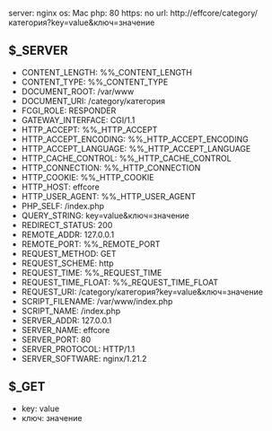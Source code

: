 server: nginx
os: Mac
php: 80
https: no
url: http://effcore/category/категория?key=value&ключ=значение

$_SERVER
---------------------------------------------------------------------
- CONTENT_LENGTH: %%_CONTENT_LENGTH
- CONTENT_TYPE: %%_CONTENT_TYPE
- DOCUMENT_ROOT: /var/www
- DOCUMENT_URI: /category/категория
- FCGI_ROLE: RESPONDER
- GATEWAY_INTERFACE: CGI/1.1
- HTTP_ACCEPT: %%_HTTP_ACCEPT
- HTTP_ACCEPT_ENCODING: %%_HTTP_ACCEPT_ENCODING
- HTTP_ACCEPT_LANGUAGE: %%_HTTP_ACCEPT_LANGUAGE
- HTTP_CACHE_CONTROL: %%_HTTP_CACHE_CONTROL
- HTTP_CONNECTION: %%_HTTP_CONNECTION
- HTTP_COOKIE: %%_HTTP_COOKIE
- HTTP_HOST: effcore
- HTTP_USER_AGENT: %%_HTTP_USER_AGENT
- PHP_SELF: /index.php
- QUERY_STRING: key=value&ключ=значение
- REDIRECT_STATUS: 200
- REMOTE_ADDR: 127.0.0.1
- REMOTE_PORT: %%_REMOTE_PORT
- REQUEST_METHOD: GET
- REQUEST_SCHEME: http
- REQUEST_TIME: %%_REQUEST_TIME
- REQUEST_TIME_FLOAT: %%_REQUEST_TIME_FLOAT
- REQUEST_URI: /category/категория?key=value&ключ=значение
- SCRIPT_FILENAME: /var/www/index.php
- SCRIPT_NAME: /index.php
- SERVER_ADDR: 127.0.0.1
- SERVER_NAME: effcore
- SERVER_PORT: 80
- SERVER_PROTOCOL: HTTP/1.1
- SERVER_SOFTWARE: nginx/1.21.2

$_GET
---------------------------------------------------------------------
- key: value
- ключ: значение
